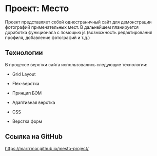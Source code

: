 # Проект: Место

Проект представляет собой одностраничный сайт для демонстрации фотографий примечательных мест. В дальнейшем планируется доработка функционала с помощью js (возможность редактирования профиля, добавление фотографий и т.д.)

 
## Технологии 

В процессе верстки сайта использовались следующие технологии: 

* Grid Layout 

* Flex-верстка 

* Принцип БЭМ 

* Адаптивная верстка 

* CSS

* Верстка форм

 

## Ссылка на GitHub 
https://marrrmor.github.io/mesto-project/
